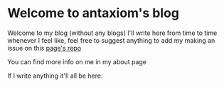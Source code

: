 # Welcome to antaxiom's blog

Welcome to my blog (without any blogs) I'll write here from time to time whenever I feel like, feel free to suggest anything to add my making an issue on this [page's repo](https://github.com/antaxiom/antaxiom.github.io)

You can find more info on me in my about page

If I write anything it'll all be here:
